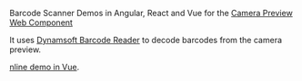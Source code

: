 Barcode Scanner Demos in Angular, React and Vue for the [Camera Preview Web Component](https://github.com/xulihang/camera-preview-component)

It uses [Dynamsoft Barcode Reader](https://www.dynamsoft.com/barcode-reader/overview/) to decode barcodes from the camera preview.

[nline demo in Vue](https://singular-madeleine-557145.netlify.app/).


